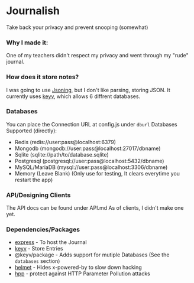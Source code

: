 # Journalish

Take back your privacy and prevent snooping (somewhat)

### Why I made it:

One of my teachers didn't respect my privacy and went through my "rude" journal.

### How does it store notes?
I was going to use [Jsoning](https://support.glitch.com/t/jsoning-a-simple-key-value-json-based-persistent-lightweight-database/24575), but I don't like parsing, storing JSON.
It currently uses [keyv](https://www.npmjs.com/package/keyv), which allows 6 diffrent databases.

### Databases
You can place the Connection URL at config.js under `dburl`
Databases Supported (directly): 
- Redis (redis://user:pass@localhost:6379)
- Mongodb (mongodb://user:pass@localhost:27017/dbname)
- Sqlite (sqlite://path/to/database.sqlite)
- Postgresql (postgresql://user:pass@localhost:5432/dbname)
- MySQL/MariaDB (mysql://user:pass@localhost:3306/dbname)
- Memory (Leave Blank) (Only use for testing, It clears everytime you restart the app)

### API/Designing Clients
The API docs can be found under API.md
As of clients, I didn't make one yet. 

### Dependencies/Packages
- [express](https://www.npmjs.com/package/express) - To host the Journal
- [keyv](https://www.npmjs.com/package/keyv) - Store Entries
- @keyv/package - Adds support for mutiple Databases (See the `databases` section)
- [helmet](https://www.npmjs.com/package/helmet) - Hides x-powered-by to slow down hacking 
- [hpp](https://www.npmjs.com/package/hpp) - protect against HTTP Parameter Pollution attacks